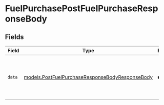 # FuelPurchasePostFuelPurchaseResponseBody


## Fields

| Field                                                                                                    | Type                                                                                                     | Required                                                                                                 | Description                                                                                              |
| -------------------------------------------------------------------------------------------------------- | -------------------------------------------------------------------------------------------------------- | -------------------------------------------------------------------------------------------------------- | -------------------------------------------------------------------------------------------------------- |
| `data`                                                                                                   | [models.PostFuelPurchaseResponseBodyResponseBody](../models/postfuelpurchaseresponsebodyresponsebody.md) | :heavy_check_mark:                                                                                       | Response after successfully adding a Fuel Purchase transaction                                           |